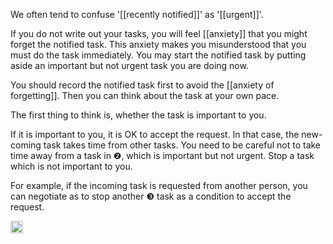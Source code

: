 
We often tend to confuse '[[recently notified]]' as '[[urgent]]'.

If you do not write out your tasks, you will feel [[anxiety]] that you might forget the notified task. This anxiety makes you misunderstood that you must do the task immediately. You may start the notified task by putting aside an important but not urgent task you are doing now.

You should record the notified task first to avoid the [[anxiety of forgetting]]. Then you can think about the task at your own pace.

The first thing to think is, whether the task is important to you.

If it is important to you, it is OK to accept the request. In that case, the new-coming task takes time from other tasks.
You need to be careful not to take time away from a task in ❷, which is important but not urgent. Stop a task which is not important to you.

For example, if the incoming task is requested from another person, you can negotiate as to stop another ❸ task as a condition to accept the request.

<img src='https://scrapbox.io/api/pages/nishio/en/icon' alt='en.icon' height="19.5"/>